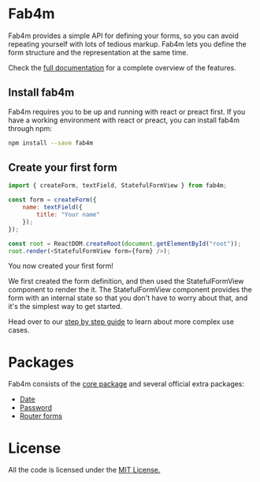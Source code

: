 # Fab4m

Fab4m provides a simple API for defining your forms, so you can avoid
repeating yourself with lots of tedious markup. Fab4m lets you define
the form structure and the representation at the same time.

Check the [full documentation](https://fab4m.org/) for a complete overview of the features.
## Install fab4m

Fab4m requires you to be up and running with react or preact first.
If you have a working environment with react or preact, you can install
fab4m through npm:

```bash
npm install --save fab4m
```

## Create your first form

```javascript
import { createForm, textField, StatefulFormView } from fab4m;

const form = createForm({
    name: textField({
        title: "Your name"
    });
});

const root = ReactDOM.createRoot(document.getElementById("root"));
root.render(<StatefulFormView form={form} />);

```

You now created your first form!

We first created the form definition, and then used the
StatefulFormView component to render the it. The StatefulFormView
component provides the form with an internal state so that you don't
have to worry about that, and it's the simplest way to get started.

Head over to our [step by step guide](https://fab4m.org/guide/define-your-form) to learn about more complex use cases.

# Packages

Fab4m consists of the [core package](packages/core/README.md) and several official
extra packages:

* [Date](packages/date/README.md)
* [Password](packages/password/README.md)
* [Router forms](packages/routerforms/README.md)

# License

All the code is licensed under the [MIT License.](LICENSE)
